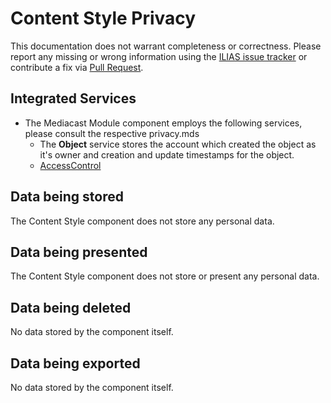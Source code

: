 # Content Style Privacy

This documentation does not warrant completeness or correctness. Please report any
missing or wrong information using the [ILIAS issue tracker](https://mantis.ilias.de)
or contribute a fix via [Pull Request](../../../docs/development/contributing.md#pull-request-to-the-repositories).

## Integrated Services

- The Mediacast Module component employs the following services, please consult the respective privacy.mds
    - The **Object** service stores the account which created the
      object as it's owner and creation and update timestamps for the
      object.
    - [AccessControl](../../../Services/AccessControl/PRIVACY.md)
  
## Data being stored

The Content Style component does not store any personal data.

## Data being presented

The Content Style component does not store or present any personal data.
 
## Data being deleted

No data stored by the component itself.

## Data being exported

No data stored by the component itself.